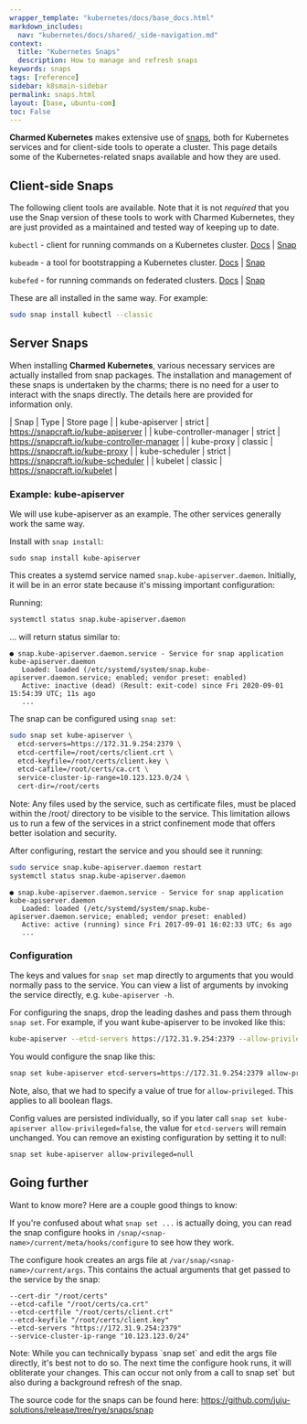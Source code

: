 ```yaml
---
wrapper_template: "kubernetes/docs/base_docs.html"
markdown_includes:
  nav: "kubernetes/docs/shared/_side-navigation.md"
context:
  title: "Kubernetes Snaps"
  description: How to manage and refresh snaps
keywords: snaps
tags: [reference]
sidebar: k8smain-sidebar
permalink: snaps.html
layout: [base, ubuntu-com]
toc: False
---
```


**Charmed Kubernetes** makes extensive use of [snaps], both for Kubernetes
services and for client-side tools to operate a cluster. This page details some
of the Kubernetes-related snaps available and how they are used.

## Client-side Snaps

The following client tools are available. Note that it is not _required_ that
you use the Snap version of these tools to work with Charmed Kubernetes, they
are just provided as a maintained and tested way of keeping up to date.

`kubectl` - client for running commands on a Kubernetes cluster. [Docs][kubectl] &#124; [Snap][kubectl-snap]

`kubeadm` - a tool for bootstrapping a Kubernetes cluster. [Docs][kubeadm] &#124; [Snap][kubeadm-snap]

`kubefed` - for running commands on federated clusters. [Docs][kubefed] &#124; [Snap][kubefed-snap]

These are all installed in the same way. For example:

```bash
sudo snap install kubectl --classic
```

## Server Snaps

When installing **Charmed Kubernetes**, various necessary services are actually
installed from snap packages. The installation and management of these snaps is
undertaken by the charms; there is no need for a user to interact with the
snaps directly. The details here are provided for information only.


| Snap | Type | Store page |
| kube-apiserver | strict | <https://snapcraft.io/kube-apiserver> |
| kube-controller-manager | strict  | <https://snapcraft.io/kube-controller-manager>  |
| kube-proxy | classic | <https://snapcraft.io/kube-proxy> |
| kube-scheduler  |  strict  | <https://snapcraft.io/kube-scheduler>  |
| kubelet  | classic  | <https://snapcraft.io/kubelet>  |

### Example: kube-apiserver

We will use kube-apiserver as an example. The other services generally work the
same way.

Install with `snap install`:

```
sudo snap install kube-apiserver
```

This creates a systemd service named `snap.kube-apiserver.daemon`. Initially,
it will be in an error state because it's missing important configuration:

Running:

```bash
systemctl status snap.kube-apiserver.daemon
```

... will return status similar to:

```no-highlight
● snap.kube-apiserver.daemon.service - Service for snap application kube-apiserver.daemon
   Loaded: loaded (/etc/systemd/system/snap.kube-apiserver.daemon.service; enabled; vendor preset: enabled)
   Active: inactive (dead) (Result: exit-code) since Fri 2020-09-01 15:54:39 UTC; 11s ago
   ...
```

The snap can be configured using `snap set`:

```bash
sudo snap set kube-apiserver \
  etcd-servers=https://172.31.9.254:2379 \
  etcd-certfile=/root/certs/client.crt \
  etcd-keyfile=/root/certs/client.key \
  etcd-cafile=/root/certs/ca.crt \
  service-cluster-ip-range=10.123.123.0/24 \
  cert-dir=/root/certs
```

<div class="p-notification--information">
  <p class="p-notification__response">
  Note: Any files used by the service, such as certificate files, must be
  placed within the /root/ directory to be visible to the service. This
  limitation allows us to run a few of the services in a strict confinement
  mode that offers better isolation and security.
  </p>
</div>


After configuring, restart the service and you should see it running:

```bash
sudo service snap.kube-apiserver.daemon restart
systemctl status snap.kube-apiserver.daemon
```
```no-highlight
● snap.kube-apiserver.daemon.service - Service for snap application kube-apiserver.daemon
   Loaded: loaded (/etc/systemd/system/snap.kube-apiserver.daemon.service; enabled; vendor preset: enabled)
   Active: active (running) since Fri 2017-09-01 16:02:33 UTC; 6s ago
   ...
```

### Configuration

The keys and values for `snap set` map directly to arguments that you would
normally pass to the service. You can view a list of arguments by invoking the
service directly, e.g. `kube-apiserver -h`.

For configuring the snaps, drop the leading dashes and pass them through
`snap set`. For example, if you want kube-apiserver to be invoked like this:

```bash
kube-apiserver --etcd-servers https://172.31.9.254:2379 --allow-privileged
```

You would configure the snap like this:

```bash
snap set kube-apiserver etcd-servers=https://172.31.9.254:2379 allow-privileged=true
```

Note, also, that we had to specify a value of true for `allow-privileged`. This
applies to all boolean flags.

Config values are persisted individually, so if you later call
`snap set kube-apiserver allow-privileged=false`, the value for `etcd-servers`
will remain unchanged. You can remove an existing configuration by setting it
to null:

```bash
snap set kube-apiserver allow-privileged=null
```

## Going further

Want to know more? Here are a couple good things to know:

If you're confused about what `snap set ...` is actually doing, you can read
the snap configure hooks in `/snap/<snap-name>/current/meta/hooks/configure` to
see how they work.

The configure hook creates an args file at `/var/snap/<snap-name>/current/args`.
This contains the actual arguments that get passed to the service by the snap:
```
--cert-dir "/root/certs"
--etcd-cafile "/root/certs/ca.crt"
--etcd-certfile "/root/certs/client.crt"
--etcd-keyfile "/root/certs/client.key"
--etcd-servers "https://172.31.9.254:2379"
--service-cluster-ip-range "10.123.123.0/24"
```

<div class="p-notification--information">
  <p class="p-notification__response">
  Note: While you can technically bypass `snap set` and edit the args file
  directly, it's best not to do so. The next time the configure hook runs, it
  will obliterate your changes. This can occur not only from a call to
  snap set` but also during a background refresh of the snap.
  </p>
</div>

The source code for the snaps can be found here:
<https://github.com/juju-solutions/release/tree/rye/snaps/snap>



<!-- LINKS -->

[snaps]: https://snapcraft.io/docs
[kubectl]: https://kubernetes.io/docs/reference/kubectl/overview/
[kubeadm]: https://kubernetes.io/docs/reference/setup-tools/kubeadm/
[kubefed]: https://github.com/kubernetes-sigs/kubefed
[kubeadm-snap]: https://snapcraft.io/kubeadm
[kubefed-snap]: https://snapcraft.io/kubefed
[kubectl-snap]: https://snapcraft.io/kubectl
